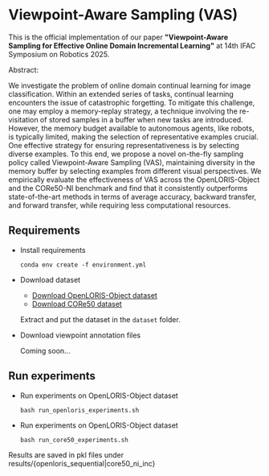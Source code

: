 # Viewpoint-Aware Sampling (VAS)

This is the official implementation of our paper **"Viewpoint-Aware Sampling for Effective Online Domain Incremental Learning"** at 14th IFAC Symposium on Robotics 2025.

Abstract:

We investigate the problem of online domain continual learning for image classification. Within an extended series of tasks, continual learning encounters the issue of catastrophic forgetting. To mitigate this challenge, one may employ a memory-replay strategy, a technique involving the re-visitation of stored samples in a buffer when new tasks are introduced. However, the memory budget available to autonomous agents, like robots, is typically limited, making the selection of representative examples crucial. One effective strategy for ensuring representativeness is by selecting diverse examples. To this end, we propose a novel on-the-fly sampling policy called Viewpoint-Aware Sampling (VAS), maintaining diversity in the memory buffer by selecting examples from different visual perspectives. We empirically evaluate the effectiveness of VAS across the OpenLORIS-Object and the CORe50-NI benchmark and find that it consistently outperforms state-of-the-art methods in terms of average accuracy, backward transfer, and forward transfer, while requiring less computational resources.


## Requirements

* Install requirements 
  ```
  conda env create -f environment.yml
  ```
* Download dataset
  * [Download OpenLORIS-Object dataset](https://lifelong-robotic-vision.github.io/dataset/object.html)
  * [Download CORe50 dataset](https://vlomonaco.github.io/core50/)

  Extract and put the dataset in the `dataset` folder.

* Download viewpoint annotation files

  Coming soon...

## Run experiments
* Run experiments on OpenLORIS-Object dataset
  ```
  bash run_openloris_experiments.sh
  ```
* Run experiments on OpenLORIS-Object dataset
  ```
  bash run_core50_experiments.sh
  ```

Results are saved in pkl files under results/{openloris_sequential|core50_ni_inc}
